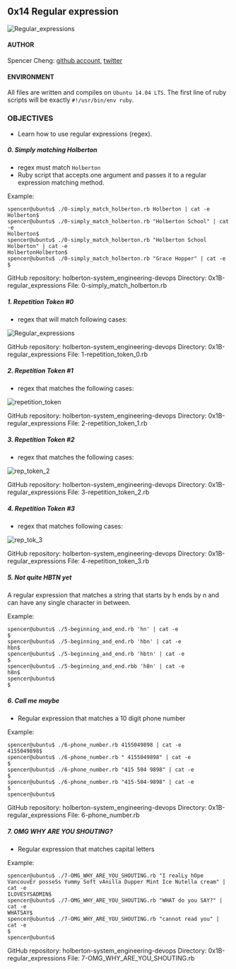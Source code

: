 ## 0x14 Regular expression

![Regular_expressions](https://www.maketecheasier.com/assets/uploads/2013/01/regular-expressions2.jpg)

#### AUTHOR
Spencer Cheng: [github account](https://github.com/spencerhcheng), [twitter](https://twitter.com/spencerhcheng)

#### ENVIRONMENT
All files are written and compiles on `Ubuntu 14.04 LTS`. The first line of ruby scripts will be exactly `#!/usr/bin/env ruby`.

### OBJECTIVES
* Learn how to use regular expressions (regex).

##### 0. Simply matching Holberton
* regex must match `Holberton`
* Ruby script that accepts one argument and passes it to a regular expression matching method.

Example:

```
spencer@ubuntu$ ./0-simply_match_holberton.rb Holberton | cat -e
Holberton$
spencer@ubuntu$ ./0-simply_match_holberton.rb "Holberton School" | cat -e
Holberton$
spencer@ubuntu$ ./0-simply_match_holberton.rb "Holberton School Holberton" | cat -e
HolbertonHolberton$
spencer@ubuntu$ ./0-simply_match_holberton.rb "Grace Hopper" | cat -e
$
```

GitHub repository: holberton-system_engineering-devops
Directory: 0x1B-regular_expressions
File: 0-simply_match_holberton.rb

##### 1. Repetition Token #0
* regex that will match following cases:

![Regular_expressions](https://s3.amazonaws.com/intranet-projects-files/holbertonschool-sysadmin_devops/78/repetition-token-0.png)

GitHub repository: holberton-system_engineering-devops
Directory: 0x1B-regular_expressions
File: 1-repetition_token_0.rb

##### 2. Repetition Token #1

* regex that matches the following cases:

![repetition_token](https://s3.amazonaws.com/intranet-projects-files/holbertonschool-sysadmin_devops/78/repetition-token-1.png)

GitHub repository: holberton-system_engineering-devops
Directory: 0x1B-regular_expressions
File: 2-repetition_token_1.rb

##### 3. Repetition Token #2

* regex that matches the following cases:

![rep_token_2](https://s3.amazonaws.com/intranet-projects-files/holbertonschool-sysadmin_devops/78/repetition-token-2.png)

GitHub repository: holberton-system_engineering-devops
Directory: 0x1B-regular_expressions
File: 3-repetition_token_2.rb

##### 4. Repetition Token #3

* regex that matches following cases:

![rep_tok_3](https://s3.amazonaws.com/intranet-projects-files/holbertonschool-sysadmin_devops/78/repetition-token-3.png)

GitHub repository: holberton-system_engineering-devops
Directory: 0x1B-regular_expressions
File: 4-repetition_token_3.rb

##### 5. Not quite HBTN yet
A regular expression that matches a string that starts by h ends by n and can have any single character in between.

Example:

```
spencer@ubuntu$ ./5-beginning_and_end.rb 'hn' | cat -e
$
spencer@ubuntu$ ./5-beginning_and_end.rb 'hbn' | cat -e
hbn$
spencer@ubuntu$ ./5-beginning_and_end.rb 'hbtn' | cat -e
$
spencer@ubuntu$ ./5-beginning_and_end.rbb 'h8n' | cat -e
h8n$
spencer@ubuntu$
$
```

##### 6. Call me maybe
* Regular expression that matches a 10 digit phone number

Example:

```
spencer@ubuntu$ ./6-phone_number.rb 4155049898 | cat -e
4155049898$
spencer@ubuntu$ ./6-phone_number.rb " 4155049898" | cat -e
$
spencer@ubuntu$ ./6-phone_number.rb "415 504 9898" | cat -e
$
spencer@ubuntu$ ./6-phone_number.rb "415-504-9898" | cat -e
$
spencer@ubuntu$
```

GitHub repository: holberton-system_engineering-devops
Directory: 0x1B-regular_expressions
File: 6-phone_number.rb

##### 7. OMG WHY ARE YOU SHOUTING?
* Regular expression that matches capital letters

Example:
```
spencer@ubuntu$ ./7-OMG_WHY_ARE_YOU_SHOUTING.rb "I realLy hOpe VancouvEr posseSs Yummy Soft vAnilla Dupper Mint Ice Nutella cream" | cat -e
ILOVESYSADMIN$
spencer@ubuntu$ ./7-OMG_WHY_ARE_YOU_SHOUTING.rb "WHAT do you SAY?" | cat -e
WHATSAY$
spencer@ubuntu$ ./7-OMG_WHY_ARE_YOU_SHOUTING.rb "cannot read you" | cat -e
$
spencer@ubuntu$
```

GitHub repository: holberton-system_engineering-devops
Directory: 0x1B-regular_expressions
File: 7-OMG_WHY_ARE_YOU_SHOUTING.rb
